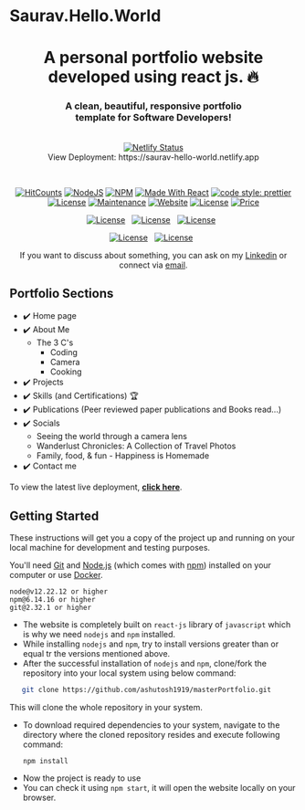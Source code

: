 # Saurav.Hello.World


<h1 align="center"> A personal portfolio website developed using react js. 🔥 </h1> 
<h3 align="center"> A clean, beautiful, responsive portfolio <br /> template for Software Developers! </h3>

<p align="center">
  </br>
  <a href="https://app.netlify.com/sites/saurav-hello-world/deploys"><img alt="Netlify Status" src="https://api.netlify.com/api/v1/badges/28e7b6b5-700f-4f3d-b6e1-dfe925e05ba1/deploy-status?style=flat-square" /></a>
  </br>
  View Deployment: https://saurav-hello-world.netlify.app
</p>
</br>
<p align="center">
  <a href="http://hits.dwyl.com/sauravmishra1710/SauravHelloWorld"><img alt="HitCounts" src="https://hits.dwyl.com/sauravmishra1710/SauravHelloWorld.svg?style=flat-square" /></a>
  <a href="https://nodejs.org/en/blog/release/v12.13.0/"><img alt="NodeJS" src="https://img.shields.io/badge/node-12.22.12-important?style=flat-square" /></a>
  <a href="https://www.npmjs.com/package/npm/v/6.13.4"><img alt="NPM" src="https://img.shields.io/badge/npm-6.14.16-blueviolet?style=flat-square" /></a>
  <a href="https://reactjs.org/"><img alt="Made With React" src="https://img.shields.io/badge/made%20with-react-61DAFB?style=flat-square" /></a>
  <a href="https://github.com/prettier/prettier"><img alt="code style: prettier" src="https://img.shields.io/badge/code_style-prettier-ff69b4.svg?style=flat-square?style=flat-square" /></a>
  <br/>
  <a href="http://badges.mit-license.org/"><img alt="License" src="http://img.shields.io/:license-mit-blue.svg?style=flat-square?style=flat-square" /></a>
  <a href="https://github.com/sauravmishra1710/Saurav.Hello.World/commits/main/"><img alt="Maintenance" src="https://img.shields.io/badge/maintained-yes-green.svg?style=flat-square" /></a>
  <a href="http://badges.mit-license.org/"><img alt="Website" src="https://img.shields.io/badge/website-up-yellow?style=flat-square" /></a>
  <a href="https://saurav-hello-world.netlify.app/"><img alt="License" src="http://img.shields.io/:license-mit-blue.svg?style=flat-square?style=flat-square" /></a>
  <a href="https://img.shields.io/badge/price-free-ff69b4"><img alt="Price" src="https://img.shields.io/badge/price-free-ff69b4?style=flat-square" /></a>
</p>
<p align="center">
  <a href="https://forthebadge.com"><img alt="License" src="https://forthebadge.com/images/badges/built-with-love.svg?style=flat-square?style=flat-square" /></a> &nbsp;
  <a href="https://forthebadge.com"><img alt="License" src="https://forthebadge.com/images/badges/made-with-javascript.svg?style=flat-square?style=flat-square" /></a> &nbsp;
  <a href="https://forthebadge.com"><img alt="License" src="https://forthebadge.com/images/badges/open-source.svg?style=flat-square?style=flat-square" /></a> &nbsp;
</p>

<p align="center">
  <a href="https://forthebadge.com"><img alt="License" src="https://img.shields.io/github/stars/sauravmishra1710/Saurav.Hello.World?color=red&logo=github&style=for-the-badge" /></a> &nbsp;
  <a href="https://forthebadge.com"><img alt="License" src="https://img.shields.io/github/forks/sauravmishra1710/Saurav.Hello.World?color=red&logo=github&style=for-the-badge" /></a> &nbsp;
</p>

<p align="center">If you want to discuss about something, you can ask on my <a href="https://www.linkedin.com/in/saurav-mishra1710/">Linkedin</a> or connect via <a href="mailto:saurav.mishra@live.com">email</a>.</p>

## Portfolio Sections
- ✔️ Home page<br>
- ✔️ About Me<br>
  - The 3 C's
    - Coding
    - Camera
    - Cooking<br>
- ✔️ Projects<br>
- ✔️ Skills (and Certifications) 🏆<br>
- ✔️ Publications (Peer reviewed paper publications and Books read...)<br>
- ✔️ Socials
    - Seeing the world through a camera lens
    - Wanderlust Chronicles: A Collection of Travel Photos
    - Family, food, & fun - Happiness is Homemade
- ✔️ Contact me

To view the latest live deployment, **[click here](https://saurav-hello-world.netlify.app/)**.

## Getting Started

These instructions will get you a copy of the project up and running on your local machine for development and testing purposes.

You'll need [Git](https://git-scm.com) and [Node.js](https://nodejs.org/en/download/) (which comes with [npm](http://npmjs.com)) installed on your computer or use [Docker](https://www.docker.com/products/docker-desktop).

```
node@v12.22.12 or higher
npm@6.14.16 or higher
git@2.32.1 or higher
```
- The website is completely built on `react-js` library of `javascript` which is why we need `nodejs` and `npm` installed.
- While installing `nodejs` and `npm`, try to install versions greater than or equal tr the versions mentioned above.
- After the successful installation of `nodejs` and `npm`, clone/fork the repository into your local system using below command:
```bash
   git clone https://github.com/ashutosh1919/masterPortfolio.git
  ```
  This will clone the whole repository in your system.
- To download required dependencies to your system, navigate to the directory where the cloned repository resides and execute following command:
  ```node
  npm install
  ```
- Now the project is ready to use
- You can check it using `npm start`, it will open the website locally on your browser.
